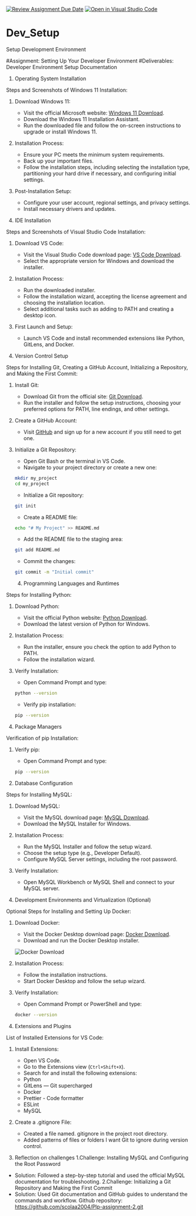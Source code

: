 [![Review Assignment Due Date](https://classroom.github.com/assets/deadline-readme-button-22041afd0340ce965d47ae6ef1cefeee28c7c493a6346c4f15d667ab976d596c.svg)](https://classroom.github.com/a/vbnbTt5m)
[![Open in Visual Studio Code](https://classroom.github.com/assets/open-in-vscode-2e0aaae1b6195c2367325f4f02e2d04e9abb55f0b24a779b69b11b9e10269abc.svg)](https://classroom.github.com/online_ide?assignment_repo_id=15283028&assignment_repo_type=AssignmentRepo)
# Dev_Setup
Setup Development Environment

#Assignment: Setting Up Your Developer Environment
#Deliverables:
Developer Environment Setup Documentation

 1. Operating System Installation

Steps and Screenshots of Windows 11 Installation:

1. Download Windows 11:
   - Visit the official Microsoft website: [Windows 11 Download](https://www.microsoft.com/software-download/windows11).
   - Download the Windows 11 Installation Assistant.
   - Run the downloaded file and follow the on-screen instructions to upgrade or install Windows 11.

2. Installation Process:
   - Ensure your PC meets the minimum system requirements.
   - Back up your important files.
   - Follow the installation steps, including selecting the installation type, partitioning your hard drive if necessary, and configuring initial settings.

3. Post-Installation Setup:
   - Configure your user account, regional settings, and privacy settings.
   - Install necessary drivers and updates.

 

2. IDE Installation

Steps and Screenshots of Visual Studio Code Installation:

1. Download VS Code:
   - Visit the Visual Studio Code download page: [VS Code Download](https://code.visualstudio.com/Download).
   - Select the appropriate version for Windows and download the installer.
   
2. Installation Process:
   - Run the downloaded installer.
   - Follow the installation wizard, accepting the license agreement and choosing the installation location.
   - Select additional tasks such as adding to PATH and creating a desktop icon.
  
3. First Launch and Setup:
   - Launch VS Code and install recommended extensions like Python, GitLens, and Docker.

   

3. Version Control Setup

Steps for Installing Git, Creating a GitHub Account, Initializing a Repository, and Making the First Commit:

1. Install Git:
   - Download Git from the official site: [Git Download](https://git-scm.com/downloads).
   - Run the installer and follow the setup instructions, choosing your preferred options for PATH, line endings, and other settings.

2. Create a GitHub Account:
   - Visit [GitHub](https://github.com) and sign up for a new account if you still need to get one.

3. Initialize a Git Repository:
   - Open Git Bash or the terminal in VS Code.
   - Navigate to your project directory or create a new one:
 	```bash
 	mkdir my_project
 	cd my_project
 	```
   - Initialize a Git repository:
 	```bash
 	git init
 	```
   - Create a README file:
 	```bash
 	echo "# My Project" >> README.md
 	```
   - Add the README file to the staging area:
 	```bash
 	git add README.md
 	```
   - Commit the changes:
 	```bash
 	git commit -m "Initial commit"
 	```

   4. Programming Languages and Runtimes

Steps for Installing Python:

1. Download Python:
   - Visit the official Python website: [Python Download](https://www.python.org/downloads/).
   - Download the latest version of Python for Windows.

2. Installation Process:
   - Run the installer, ensure you check the option to add Python to PATH.
   - Follow the installation wizard.

3. Verify Installation:
   - Open Command Prompt and type:
 	```bash
 	python --version
 	```
   - Verify pip installation:
 	```bash
 	pip --version
 	```


5. Package Managers

Verification of pip Installation:

1. Verify pip:
   - Open Command Prompt and type:
 	```bash
 	pip --version
 	```

   
6. Database Configuration

Steps for Installing MySQL:

1. Download MySQL:
   - Visit the MySQL download page: [MySQL Download](https://dev.mysql.com/downloads/windows/installer/5.7.html).
   - Download the MySQL Installer for Windows.

2. Installation Process:
   - Run the MySQL Installer and follow the setup wizard.
   - Choose the setup type (e.g., Developer Default).
   - Configure MySQL Server settings, including the root password.

3. Verify Installation:
   - Open MySQL Workbench or MySQL Shell and connect to your MySQL server.

  

7. Development Environments and Virtualization (Optional)

Optional Steps for Installing and Setting Up Docker:

1. Download Docker:
   - Visit the Docker Desktop download page: [Docker Download](https://www.docker.com/products/docker-desktop).
   - Download and run the Docker Desktop installer.

   ![Docker Download](images/docker-download.png)

2. Installation Process:
   - Follow the installation instructions.
   - Start Docker Desktop and follow the setup wizard.


3. Verify Installation:
   - Open Command Prompt or PowerShell and type:
 	```bash
 	docker --version
 	```



8. Extensions and Plugins

List of Installed Extensions for VS Code:

1. Install Extensions:
   - Open VS Code.
   - Go to the Extensions view (`Ctrl+Shift+X`).
   - Search for and install the following extensions:
 	- Python
 	- GitLens — Git supercharged
 	- Docker
 	- Prettier - Code formatter
 	- ESLint
 	- MySQL

9. Create a .gitignore File:
   -	Created a file named. gitignore in the project root directory.
   - Added patterns of files or folders I want Git to ignore during version control.

10.  Reflection on challenges
1.Challenge: Installing MySQL and Configuring the Root Password
   - Solution: Followed a step-by-step tutorial and used the official MySQL documentation for troubleshooting.
2.Challenge: Initializing a Git Repository and Making the First Commit
   - Solution: Used Git documentation and GitHub guides to understand the commands and workflow.
   Github repository:
   https://github.com/scolaa2004/Plp-assignment-2.git






